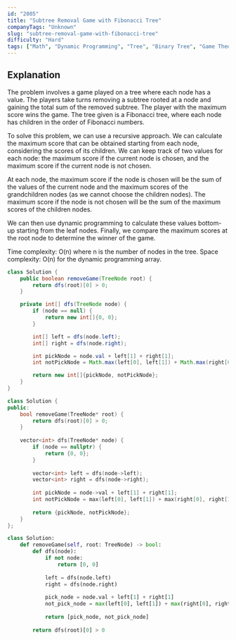 ```yaml
---
id: "2005"
title: "Subtree Removal Game with Fibonacci Tree"
companyTags: "Unknown"
slug: "subtree-removal-game-with-fibonacci-tree"
difficulty: "Hard"
tags: ["Math", "Dynamic Programming", "Tree", "Binary Tree", "Game Theory"]
---
```


## Explanation

The problem involves a game played on a tree where each node has a value. The players take turns removing a subtree rooted at a node and gaining the total sum of the removed subtree. The player with the maximum score wins the game. The tree given is a Fibonacci tree, where each node has children in the order of Fibonacci numbers.

To solve this problem, we can use a recursive approach. We can calculate the maximum score that can be obtained starting from each node, considering the scores of its children. We can keep track of two values for each node: the maximum score if the current node is chosen, and the maximum score if the current node is not chosen.

At each node, the maximum score if the node is chosen will be the sum of the values of the current node and the maximum scores of the grandchildren nodes (as we cannot choose the children nodes). The maximum score if the node is not chosen will be the sum of the maximum scores of the children nodes.

We can then use dynamic programming to calculate these values bottom-up starting from the leaf nodes. Finally, we compare the maximum scores at the root node to determine the winner of the game.

Time complexity: O(n) where n is the number of nodes in the tree.
Space complexity: O(n) for the dynamic programming array.
```java
class Solution {
    public boolean removeGame(TreeNode root) {
        return dfs(root)[0] > 0;
    }

    private int[] dfs(TreeNode node) {
        if (node == null) {
            return new int[]{0, 0};
        }

        int[] left = dfs(node.left);
        int[] right = dfs(node.right);

        int pickNode = node.val + left[1] + right[1];
        int notPickNode = Math.max(left[0], left[1]) + Math.max(right[0], right[1]);

        return new int[]{pickNode, notPickNode};
    }
}
```

```cpp
class Solution {
public:
    bool removeGame(TreeNode* root) {
        return dfs(root)[0] > 0;
    }
    
    vector<int> dfs(TreeNode* node) {
        if (node == nullptr) {
            return {0, 0};
        }
        
        vector<int> left = dfs(node->left);
        vector<int> right = dfs(node->right);
        
        int pickNode = node->val + left[1] + right[1];
        int notPickNode = max(left[0], left[1]) + max(right[0], right[1]);
        
        return {pickNode, notPickNode};
    }
};
```

```python
class Solution:
    def removeGame(self, root: TreeNode) -> bool:
        def dfs(node):
            if not node:
                return [0, 0]
            
            left = dfs(node.left)
            right = dfs(node.right)
            
            pick_node = node.val + left[1] + right[1]
            not_pick_node = max(left[0], left[1]) + max(right[0], right[1])
            
            return [pick_node, not_pick_node]
        
        return dfs(root)[0] > 0
```